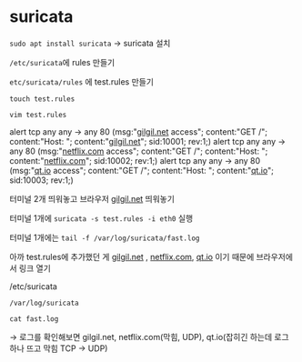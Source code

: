 # suricata

`sudo apt install suricata` → suricata 설치

`/etc/suricata`에 rules 만들기

`etc/suricata/rules` 에 test.rules 만들기

`touch test.rules`

`vim test.rules`

alert tcp any any -> any 80 (msg:"[gilgil.net](http://gilgil.net/) access"; content:"GET /"; content:"Host: "; content:"[gilgil.net](http://gilgil.net/)"; sid:10001; rev:1;)
alert tcp any any -> any 80 (msg:"[netflix.com](http://netflix.com/) access"; content:"GET /"; content:"Host: "; content:"[netflix.com](http://netflix.com/)"; sid:10002; rev:1;)
alert tcp any any -> any 80 (msg:"[qt.io](http://qt.io/) access"; content:"GET /"; content:"Host: "; content:"[qt.io](http://qt.io/)"; sid:10003; rev:1;)

터미널 2개 띄워놓고 브라우저 [gilgil.net](http://gilgil.net) 띄워놓기

터미널 1개에 `suricata -s test.rules -i eth0` 실행

터미널 1개에는 `tail -f /var/log/suricata/fast.log`

아까 test.rules에 추가했던 게 [gilgil.net](http://gilgil.net/) , [netflix.com](http://netflix.com/), [qt.io](http://qt.io/) 이기 때문에 브라우저에서 링크 열기

/etc/suricata


`/var/log/suricata`

`cat fast.log`

→ 로그를 확인해보면 gilgil.net, netflix.com(막힘, UDP), qt.io(잡히긴 하는데 로그 하나 뜨고 막힘 TCP → UDP)
